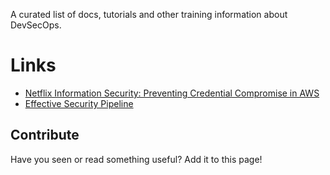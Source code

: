 A curated list of docs, tutorials and other training information about DevSecOps.

# Links

* [Netflix Information Security: Preventing Credential Compromise in AWS](https://medium.com/netflix-techblog/netflix-information-security-preventing-credential-compromise-in-aws-41b112c15179)
* [Effective Security Pipeline
](https://alex.kaskaso.li/post/effective-security-pipeline)

## Contribute

Have you seen or read something useful? Add it to this page!
